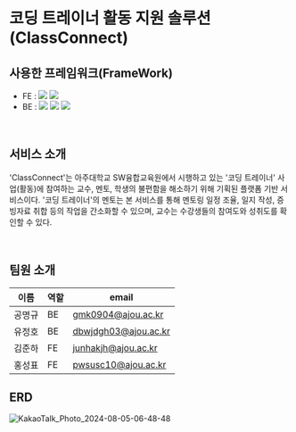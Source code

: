 # 코딩 트레이너 활동 지원 솔루션(ClassConnect)

## 사용한 프레임워크(FrameWork)

- FE : <img src="https://img.shields.io/badge/NEXT.JS-000000?style=flat-square&logo=NEXT.JS&logoColor=white"/> <img src="https://img.shields.io/badge/TypeScript-3178C6?style=flat-square&logo=TypeScript&logoColor=white"/>
- BE : <img src="https://img.shields.io/badge/NEST.JS-000000?style=flat-square&logo=NESTJS&logoColor=red"/> <img src="https://img.shields.io/badge/TypeScript-3178C6?style=flat-square&logo=TypeScript&logoColor=white"/> <img src="https://img.shields.io/badge/MySQL-000000?style=flat-square&logo=MYSQL&logoColor=green"/>

<br />

## 서비스 소개

'ClassConnect'는 아주대학교 SW융합교육원에서 시행하고 있는 '코딩 트레이너' 사업(활동)에 참여하는 교수, 멘토, 학생의 불편함을 해소하기 위해 기획된 플랫폼 기반 서비스이다. '코딩 트레이너'의 멘토는 본 서비스를 통해 멘토링 일정 조율, 일지 작성, 증빙자료 취합 등의 작업을 간소화할 수 있으며, 교수는 수강생들의 참여도와 성취도를 확인할 수 있다.

<br />

## 팀원 소개

| 이름   | 역할 | email                |
| ------ | ---- | -------------------- |
| 공명규 | BE   | gmk0904@ajou.ac.kr   |
| 유정호 | BE   | dbwjdgh03@ajou.ac.kr |
| 김준하 | FE   | junhakjh@ajou.ac.kr  |
| 홍성표 | FE   | pwsusc10@ajou.ac.kr  |

## ERD

![KakaoTalk_Photo_2024-08-05-06-48-48](https://github.com/user-attachments/assets/60f584cc-801c-49ec-8e5d-189b694ed4bd)
